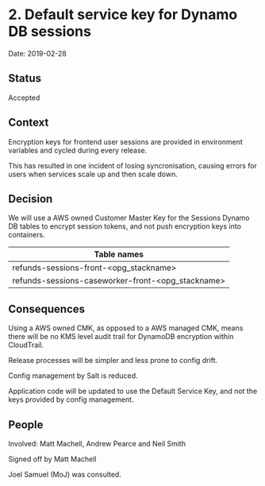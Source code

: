 # 2. Default service key for Dynamo DB sessions

Date: 2019-02-28

## Status

Accepted

## Context

Encryption keys for frontend user sessions are provided in environment variables and cycled during every release. 

This has resulted in one incident of losing syncronisation, causing errors for users when services scale up and then scale down.

## Decision

We will use a AWS owned Customer Master Key for the Sessions Dynamo DB tables to encrypt session tokens, and not push encryption keys into containers.

Table names                                       |
--------------------------------------------------|
refunds-sessions-front-<opg_stackname>            |
refunds-sessions-caseworker-front-<opg_stackname> |

## Consequences

Using a AWS owned CMK, as opposed to a AWS managed CMK, means there will be no KMS level audit trail for DynamoDB encryption within CloudTrail.

Release processes will be simpler and less prone to config drift.

Config management by Salt is reduced.

Application code will be updated to use the Default Service Key, and not the keys provided by config management.

## People

Involved: Matt Machell, Andrew Pearce and Neil Smith

Signed off by Matt Machell

Joel Samuel (MoJ) was consulted.
